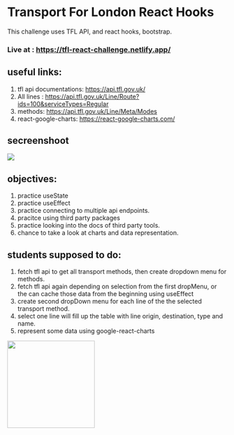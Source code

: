 # Transport For London React Hooks
This challenge uses TFL API, and react hooks, bootstrap.

### Live at : https://tfl-react-challenge.netlify.app/
## useful links:
1. tfl api documentations: https://api.tfl.gov.uk/
2. All lines : https://api.tfl.gov.uk/Line/Route?ids=100&serviceTypes=Regular
3. methods: https://api.tfl.gov.uk/Line/Meta/Modes
4. react-google-charts: https://react-google-charts.com/

## secreenshoot

![](https://i.imgur.com/HVsUOEc.png)


## objectives:
1. practice useState
2. practice useEffect
3. practice connecting to multiple api endpoints.
4. pracitce using third party packages
5. practice looking into the docs of third party tools.
6. chance to take a look at charts and data representation.


## students supposed to do:
1. fetch tfl api to get all transport methods, then create dropdown menu for methods.
2. fetch tfl api again depending on selection from the first dropMenu, or the can cache those data from the beginning using  useEffect
3. create second dropDown menu for each line of the  the selected transport method.
4. select one line will fill up the table with line origin, destination, type and name.
5. represent some data using google-react-charts

<img src="https://codeyourfuture.io/wp-content/uploads/2019/03/cyf_brand.png" width="200px"  >
